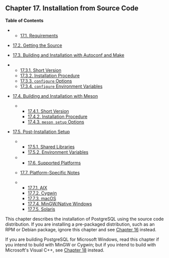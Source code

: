 ## Chapter 17. Installation from Source Code

**Table of Contents**

  * *   [17.1. Requirements](install-requirements.html)
  * [17.2. Getting the Source](install-getsource.html)
  * [17.3. Building and Installation with Autoconf and Make](install-make.html)

    

  * *   [17.3.1. Short Version](install-make.html#INSTALL-SHORT-MAKE)
    * [17.3.2. Installation Procedure](install-make.html#INSTALL-PROCEDURE-MAKE)
    * [17.3.3. `configure` Options](install-make.html#CONFIGURE-OPTIONS)
    * [17.3.4. `configure` Environment Variables](install-make.html#CONFIGURE-ENVVARS)

* [17.4. Building and Installation with Meson](install-meson.html)

  * *   [17.4.1. Short Version](install-meson.html#INSTALL-SHORT-MESON)
    * [17.4.2. Installation Procedure](install-meson.html#INSTALL-PROCEDURE-MESON)
    * [17.4.3. `meson setup` Options](install-meson.html#MESON-OPTIONS)

* [17.5. Post-Installation Setup](install-post.html)

  * *   [17.5.1. Shared Libraries](install-post.html#INSTALL-POST-SHLIBS)
    * [17.5.2. Environment Variables](install-post.html#INSTALL-POST-ENV-VARS)

  * *   [17.6. Supported Platforms](supported-platforms.html)
  * [17.7. Platform-Specific Notes](installation-platform-notes.html)

    

  * *   [17.7.1. AIX](installation-platform-notes.html#INSTALLATION-NOTES-AIX)
    * [17.7.2. Cygwin](installation-platform-notes.html#INSTALLATION-NOTES-CYGWIN)
    * [17.7.3. macOS](installation-platform-notes.html#INSTALLATION-NOTES-MACOS)
    * [17.7.4. MinGW/Native Windows](installation-platform-notes.html#INSTALLATION-NOTES-MINGW)
    * [17.7.5. Solaris](installation-platform-notes.html#INSTALLATION-NOTES-SOLARIS)

This chapter describes the installation of PostgreSQL using the source code distribution. If you are installing a pre-packaged distribution, such as an RPM or Debian package, ignore this chapter and see [Chapter 16](install-binaries.html "Chapter 16. Installation from Binaries") instead.

If you are building PostgreSQL for Microsoft Windows, read this chapter if you intend to build with MinGW or Cygwin; but if you intend to build with Microsoft's Visual C++, see [Chapter 18](install-windows.html "Chapter 18. Installation from Source Code on Windows") instead.